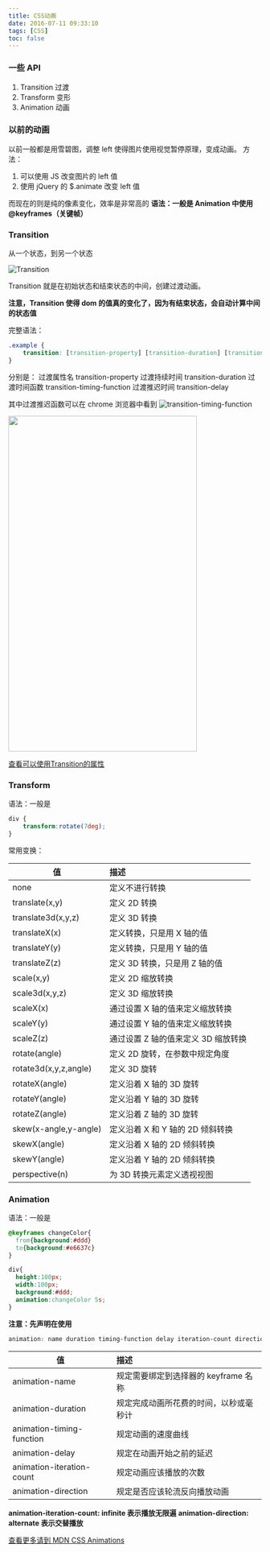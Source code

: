 ```yaml
---
title: CSS动画
date: 2016-07-11 09:33:10
tags: [CSS]
toc: false
---
```


### 一些 API
1. Transition 过渡
2. Transform 变形
3. Animation 动画

### 以前的动画
以前一般都是用雪碧图，调整 left 使得图片使用视觉暂停原理，变成动画。
方法：
1. 可以使用 JS 改变图片的 left 值
2. 使用 jQuery 的 $.animate 改变 left 值

而现在的则是纯的像素变化，效率是非常高的
**语法：一般是 Animation 中使用 @keyframes（关键帧）**

### Transition
从一个状态，到另一个状态

![Transition](http://o768r1c9k.bkt.clouddn.com/Transition.png)

Transition 就是在初始状态和结束状态的中间，创建过渡动画。

**注意，Transition 使得 dom 的值真的变化了，因为有结束状态，会自动计算中间的状态值**

完整语法：
```css
.example {
    transition: [transition-property] [transition-duration] [transition-timing-function] [transition-delay];
}
```

分别是：
过渡属性名 transition-property
过渡持续时间 transition-duration
过渡时间函数 transition-timing-function
过渡推迟时间 transition-delay

其中过渡推迟函数可以在 chrome 浏览器中看到
![transition-timing-function](http://o768r1c9k.bkt.clouddn.com/transition-timing-function.png)

<img src="http://o768r1c9k.bkt.clouddn.com/transition-timing-function2.png" width=375px height=667px>

[查看可以使用Transition的属性](https://developer.mozilla.org/en-US/docs/Web/CSS/CSS_animated_properties)

### Transform

语法：一般是

```css
div {
    transform:rotate(7deg);
}
```

常用变换：

| 值 |         描述          |
|-----|:----------------------|
|none  |  定义不进行转换|
|translate(x,y)  |  定义 2D 转换|
|translate3d(x,y,z) |   定义 3D 转换|
|translateX(x)  |  定义转换，只是用 X 轴的值|
|translateY(y) |   定义转换，只是用 Y 轴的值|
|translateZ(z) |   定义 3D 转换，只是用 Z 轴的值|
|scale(x,y)  |  定义 2D 缩放转换|
|scale3d(x,y,z)  |  定义 3D 缩放转换|
|scaleX(x) |   通过设置 X 轴的值来定义缩放转换|
|scaleY(y) |   通过设置 Y 轴的值来定义缩放转换|
|scaleZ(z) |   通过设置 Z 轴的值来定义 3D 缩放转换|
|rotate(angle)  |  定义 2D 旋转，在参数中规定角度|
|rotate3d(x,y,z,angle)  |  定义 3D 旋转|
|rotateX(angle)  |  定义沿着 X 轴的 3D 旋转|
|rotateY(angle) |   定义沿着 Y 轴的 3D 旋转|
|rotateZ(angle)  |  定义沿着 Z 轴的 3D 旋转|
|skew(x-angle,y-angle)  |  定义沿着 X 和 Y 轴的 2D 倾斜转换|
|skewX(angle)  |  定义沿着 X 轴的 2D 倾斜转换|
|skewY(angle)  |  定义沿着 Y 轴的 2D 倾斜转换|
|perspective(n)  |  为 3D 转换元素定义透视视图|


### Animation

语法：一般是

```css
@keyframes changeColor{
  from{background:#ddd}
  to{background:#e6637c}
}

div{
  height:100px;
  width:100px;
  background:#ddd;
  animation:changeColor 5s;
}
```

**注意：先声明在使用**
```css
animation: name duration timing-function delay iteration-count direction;
```


| 值 |         描述          |
|-----|:----------------------|
|animation-name            |  规定需要绑定到选择器的 keyframe 名称|
|animation-duration         | 规定完成动画所花费的时间，以秒或毫秒计|
|animation-timing-function  | 规定动画的速度曲线|
|animation-delay            | 规定在动画开始之前的延迟|
|animation-iteration-count  | 规定动画应该播放的次数|
|animation-direction        | 规定是否应该轮流反向播放动画|

**animation-iteration-count: infinite 表示播放无限遍**
**animation-direction: alternate 表示交替播放**

[查看更多请到 MDN CSS Animations](https://developer.mozilla.org/zh-CN/docs/Web/CSS/CSS_Animations)
























